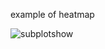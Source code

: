 example of heatmap


![subplotshow](https://github.com/SericMa/HeatmapGenerator/assets/61225605/d2f66e6c-ea6c-4b8d-a717-468926dea412)
